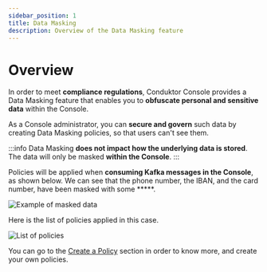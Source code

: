 ```yaml
---
sidebar_position: 1
title: Data Masking
description: Overview of the Data Masking feature
---
```


# Overview

In order to meet **compliance regulations**, Conduktor Console provides a Data Masking feature that enables you to **obfuscate personal and sensitive data** within the Console.

As a Console administrator, you can **secure and govern** such data by creating Data Masking policies, so that users can't see them.

:::info
Data Masking **does not impact how the underlying data is stored**. The data will only be masked **within the Console**. 
:::

Policies will be applied when **consuming Kafka messages in the Console**, as shown below. We can see that the phone number, the IBAN, and the card number, have been masked with some *****.

![Example of masked data](/img/data-masking/result-before.png)

Here is the list of policies applied in this case.

![List of policies](/img/data-masking/overview-policies.png)

You can go to the [Create a Policy](./create-a-policy) section in order to know more, and create your own policies.